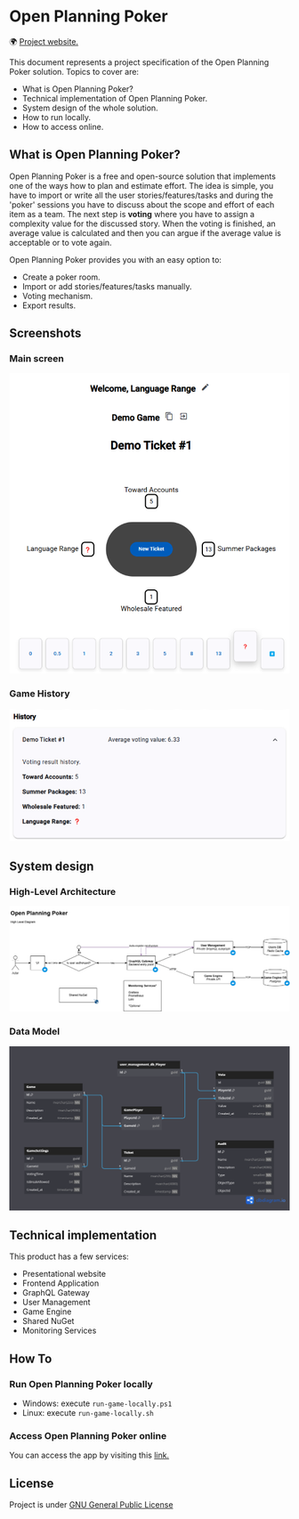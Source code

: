 # Open Planning Poker

🌍 [Project website.](https://openplanningpoker.com)

This document represents a project specification of the Open Planning Poker solution. Topics to cover are:
- What is Open Planning Poker?
- Technical implementation of Open Planning Poker.
- System design of the whole solution.
- How to run locally.
- How to access online.

## What is Open Planning Poker?

Open Planning Poker is a free and open-source solution that implements one of the ways how to plan and estimate effort.
The idea is simple, you have to import or write all the user stories/features/tasks and during the 'poker' sessions you have to discuss about the scope and effort of each item as a team.
The next step is **voting** where you have to assign a complexity value for the discussed story. When the voting is finished, an average value is calculated and then you can argue if the average value is acceptable or to vote again.

Open Planning Poker provides you with an easy option to:
- Create a poker room.
- Import or add stories/features/tasks manually.
- Voting mechanism.
- Export results.

## Screenshots

### Main screen
![Main screen](./images/open-planning-poker-game-demo.png)

### Game History
![History screen](./images/open-planning-poker-game-demo-history.png)


## System design

### High-Level Architecture

![Infrastructural HLA Diagram](diagrams/high_level_diagram.drawio.png "Infrastructual HLA Diagram")

### Data Model

![Game Engine DB](diagrams/Database/Open%20Planning%20Poker%20-%20Game%20Engine%20DB%20Schema.png "Game Engine Database Schema")

## Technical implementation

This product has a few services:
- Presentational website
- Frontend Application
- GraphQL Gateway
- User Management
- Game Engine
- Shared NuGet
- Monitoring Services

## How To

### Run Open Planning Poker locally

- Windows: execute `run-game-locally.ps1`
- Linux: execute `run-game-locally.sh`

### Access Open Planning Poker online

You can access the app by visiting this [link.](https://openplanningpoker.com)

## License

Project is under [GNU General Public License](https://github.com/bokunda/open-planning-poker/blob/main/LICENSE)
